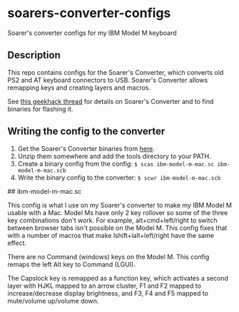 # soarers-converter-configs
Soarer's converter configs for my IBM Model M keyboard

## Description

This repo contains configs for the Soarer's Converter, which converts old PS2
and AT keyboard connectors to USB. Soarer's Converter allows remapping keys and
creating layers and macros.

See [this geekhack thread](https://geekhack.org/index.php?topic=17458.0) for
details on Soarer's Converter and to find binaries for flashing it.

## Writing the config to the converter

1. Get the Soarer's Converter binaries from [here](https://geekhack.org/index.php?topic=17458.0).
1. Unzip them somewhere and add the tools directory to your PATH.
1. Create a binary config from the config:
`$ scas ibm-model-m-mac.sc ibm-model-m-mac.scb`
1. Write the binary config to the converter:
`$ scwr ibm-model-m-mac.scb`

## ibm-model-m-mac.sc

This config is what I use on my Soarer's converter to make my IBM Model M
usable with a Mac. Model Ms have only 2 key rollover so some of the three key
combinations don't work. For example, alt+cmd+left/right to switch between
browser tabs isn't possible on the Model M. This config fixes that with a number
of macros that make lshift+lalt+left/right have the same effect.

There are no Command (windows) keys on the Model M. This config remaps the left
Alt key to Command (LGUI).

The Capslock key is remapped as a function key, which activates a second layer
with HJKL mapped to an arrow cluster, F1 and F2 mapped to increase/decrease
display brightness, and F3, F4 and F5 mapped to mute/volume up/volume down.

